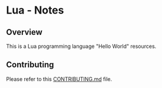 # Lua - Notes

## Overview 

This is a Lua programming language "Hello World" resources.

## Contributing

Please refer to this [CONTRIBUTING.md](../CONTRIBUTING.md) file.

